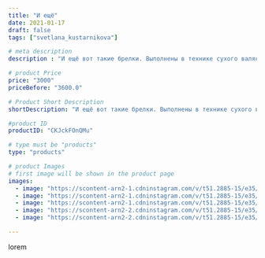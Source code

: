 ```yaml
---
title: "И ещё"
date: 2021-01-17
draft: false
tags: ["svetlana_kustarnikova"]

# meta description
description : "И ещё вот такие брелки. Выполнены в технике сухого валяния."

# product Price
price: "3000"
priceBefore: "3600.0"

# Product Short Description
shortDescription: "И ещё вот такие брелки. Выполнены в технике сухого валяния."

#product ID
productID: "CKJckFOnQMu"

# type must be "products"
type: "products"

# product Images
# first image will be shown in the product page
images:
  - image: "https://scontent-arn2-1.cdninstagram.com/v/t51.2885-15/e35/139249977_1089386284821153_6163722549786024466_n.jpg?se=7&tp=1&_nc_ht=scontent-arn2-1.cdninstagram.com&_nc_cat=109&_nc_ohc=EpIF-PLnld0AX8b0SOa&ccb=7-4&oh=c92f2649d1c7a68aeba6c0ab5645ad85&oe=6084F9E0&ig_cache_key=MjQ4ODY0NTg5MDEyNDU5NjgzOQ%3D%3D.2-ccb7-4"
  - image: "https://scontent-arn2-1.cdninstagram.com/v/t51.2885-15/e35/139671728_1276240476087786_1273773079113958364_n.jpg?se=7&tp=1&_nc_ht=scontent-arn2-1.cdninstagram.com&_nc_cat=106&_nc_ohc=d-seG2wE7NgAX-yjboI&ccb=7-4&oh=2ff5dc0ba2a52ec2f25d52d08c19b7e5&oe=6084CC18&ig_cache_key=MjQ4ODY0NTg5MDAzMjQzMzU3Mg%3D%3D.2-ccb7-4"
  - image: "https://scontent-arn2-1.cdninstagram.com/v/t51.2885-15/e35/139601203_2787015538214593_1682505837888764649_n.jpg?se=7&tp=1&_nc_ht=scontent-arn2-1.cdninstagram.com&_nc_cat=101&_nc_ohc=r7IxIr7NhnoAX_GrbSv&ccb=7-4&oh=9594f0bd53758d1f94c3d0046aadeab9&oe=6081C2CB&ig_cache_key=MjQ4ODY0NTg5MDAxNTcyOTU1MQ%3D%3D.2-ccb7-4"
  - image: "https://scontent-arn2-2.cdninstagram.com/v/t51.2885-15/e35/139374326_775667426361356_2205285017421697924_n.jpg?se=7&tp=1&_nc_ht=scontent-arn2-2.cdninstagram.com&_nc_cat=108&_nc_ohc=N6yNv7f5_osAX8I2H9w&ccb=7-4&oh=a294df95a41037056a4a7a3d66b00d89&oe=6081D3D4&ig_cache_key=MjQ4ODY0NTg5MDAyMzkyNTUwNA%3D%3D.2-ccb7-4"
  - image: "https://scontent-arn2-2.cdninstagram.com/v/t51.2885-15/e35/139099027_510435266591957_2463330335073163807_n.jpg?se=7&tp=1&_nc_ht=scontent-arn2-2.cdninstagram.com&_nc_cat=105&_nc_ohc=diSlySZCycwAX8TpS1h&ccb=7-4&oh=faa150cdf1a875f0525429b44076f59f&oe=60823E1D&ig_cache_key=MjQ4ODY0NTg5MDEzMzE1MzYzMw%3D%3D.2-ccb7-4"

---
```

lorem
